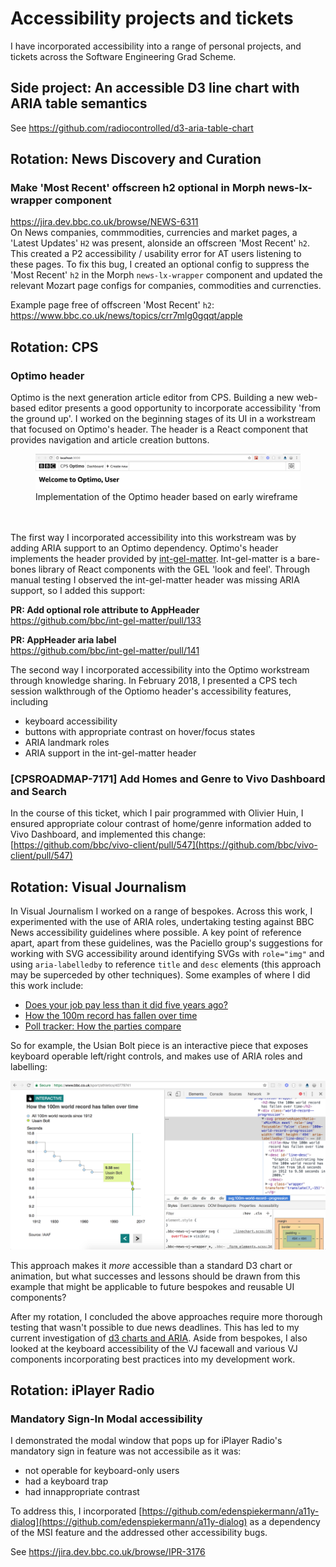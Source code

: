 # Accessibility projects and tickets
I have incorporated accessibility into a range of personal projects, and tickets across the Software Engineering Grad Scheme.

## Side project: An accessible D3 line chart with ARIA table semantics
See https://github.com/radiocontrolled/d3-aria-table-chart

## Rotation: News Discovery and Curation

### Make 'Most Recent' offscreen h2 optional in Morph news-lx-wrapper component
https://jira.dev.bbc.co.uk/browse/NEWS-6311 <br/>
On News companies, commmodities, currencies and market pages, a 'Latest Updates' `H2` was present, alonside an offscreen 'Most Recent' `h2`. This created a P2 accessibility / usability error for AT users listening to these pages. To fix this bug, I created an optional config to suppress the 'Most Recent' `h2` in the Morph `news-lx-wrapper` component and updated the relevant Mozart page configs for companies, commodities and currencties. 

Example page free of offscreen 'Most Recent' `h2`:<br/>
https://www.bbc.co.uk/news/topics/crr7mlg0gqqt/apple

## Rotation: CPS
### Optimo header

Optimo is the next generation article editor from CPS. Building a new web-based editor presents a good opportunity to incorporate accessibility 'from the ground up'. I worked on the beginning stages of its UI in a workstream that focused on Optimo's header. The header is a React component that provides navigation and article creation buttons. 

<figure>
<img src="https://raw.githubusercontent.com/radiocontrolled/benj.info/master/assets/images/OptimoV1.png" alt="Early stage Optimo header with Optimo logo, dashboard, and create article button"/>
  <caption>Implementation of the Optimo header based on early wireframe</caption>
</figure>

<br/><br/>
The first way I incorporated accessibility into this workstream was by adding ARIA support to an Optimo dependency. Optimo's header implements the header provided by [int-gel-matter](https://github.com/bbc/int-gel-matter). Int-gel-matter is a bare-bones library of React components with the GEL 'look and feel'. Through manual testing I observed the int-gel-matter header was missing ARIA support, so I added this support: 

**PR: Add optional role attribute to AppHeader**<br/>
https://github.com/bbc/int-gel-matter/pull/133

**PR: AppHeader aria label**<br/>
https://github.com/bbc/int-gel-matter/pull/141 

The second way I incorporated accessibility into the Optimo workstream through knowledge sharing. In February 2018, I presented a CPS tech session walkthrough of the Optiomo header's accessibility features, including

* keyboard accessibility
* buttons with appropriate contrast on hover/focus states
* ARIA landmark roles
* ARIA support in the int-gel-matter header

### [CPSROADMAP-7171] Add Homes and Genre to Vivo Dashboard and Search
In the course of this ticket, which I pair programmed with Olivier Huin, I ensured appropriate colour contrast of home/genre information added to Vivo Dashboard, and implemented this change:<br/>
[https://github.com/bbc/vivo-client/pull/547](https://github.com/bbc/vivo-client/pull/547)

## Rotation: Visual Journalism
In Visual Journalism I worked on a range of bespokes. Across this work, I experimented with the use of ARIA roles, undertaking testing against BBC News accessibility guidelines where possible. A key point of reference apart, apart from these guidelines, was the Paciello group's suggestions for working with SVG accessibility around identifying SVGs with `role="img"` and using `aria-labelledby` to reference `title` and `desc` elements (this approach may be superceded by other techniques). Some examples of where I did this work include: 

* <a href="http://www.bbc.co.uk/news/business-40756834"> Does your job pay less than it did five years ago?</a>
* <a href="https://www.bbc.co.uk/sport/athletics/40779741">How the 100m record has fallen over time</a>
* <a href="http://www.bbc.co.uk/news/election-2017-39856354">Poll tracker: How the parties compare</a>

So for example, the Usian Bolt piece is an interactive piece that exposes keyboard operable left/right controls, and makes use of ARIA roles and labelling:

<img src="https://raw.githubusercontent.com/radiocontrolled/benj.info/master/assets/images/bolt.png" alt="Usain bolt piece screengrab, showing line chart with accessible controls visible and a snapshot of the inline SVG in the DOM">

This approach makes it <i>more</i> accessible than a standard D3 chart or animation, but what successes and lessons should be drawn from this example that might be applicable to future bespokes and reusable UI components?

After my rotation, I concluded the above approaches require more thorough testing that wasn't possible to due news deadlines. This has led to my current investigation of <a href="https://github.com/radiocontrolled/d3-aria-table-chart">d3 charts and ARIA</a>. Aside from bespokes, I also looked at the keyboard accessibility of the VJ facewall and various VJ components incorporating best practices into my development work. 

## Rotation: iPlayer Radio

### Mandatory Sign-In Modal accessibility
I demonstrated the modal window that pops up for iPlayer Radio's mandatory sign in feature was not accessibile as it was:

* not operable for keyboard-only users
* had a keyboard trap
* had innappropriate contrast

To address this, I incorporated [https://github.com/edenspiekermann/a11y-dialog](https://github.com/edenspiekermann/a11y-dialog) as a dependency of the MSI feature and the addressed other accessibility bugs.

See https://jira.dev.bbc.co.uk/browse/IPR-3176